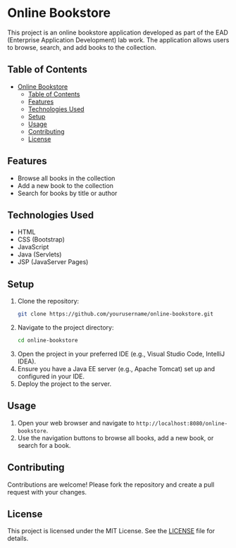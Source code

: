# Online Bookstore

This project is an online bookstore application developed as part of the EAD (Enterprise Application Development) lab work. The application allows users to browse, search, and add books to the collection.

## Table of Contents

- [Online Bookstore](#online-bookstore)
  - [Table of Contents](#table-of-contents)
  - [Features](#features)
  - [Technologies Used](#technologies-used)
  - [Setup](#setup)
  - [Usage](#usage)
  - [Contributing](#contributing)
  - [License](#license)

## Features

- Browse all books in the collection
- Add a new book to the collection
- Search for books by title or author

## Technologies Used

- HTML
- CSS (Bootstrap)
- JavaScript
- Java (Servlets)
- JSP (JavaServer Pages)

## Setup

1. Clone the repository:
    ```bash
    git clone https://github.com/yourusername/online-bookstore.git
    ```
2. Navigate to the project directory:
    ```bash
    cd online-bookstore
    ```
3. Open the project in your preferred IDE (e.g., Visual Studio Code, IntelliJ IDEA).
4. Ensure you have a Java EE server (e.g., Apache Tomcat) set up and configured in your IDE.
5. Deploy the project to the server.

## Usage

1. Open your web browser and navigate to `http://localhost:8080/online-bookstore`.
2. Use the navigation buttons to browse all books, add a new book, or search for a book.

## Contributing

Contributions are welcome! Please fork the repository and create a pull request with your changes.

## License

This project is licensed under the MIT License. See the [LICENSE](LICENSE) file for details.